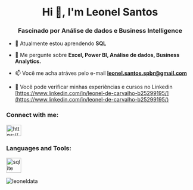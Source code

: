 <h1 align="center">Hi 👋, I'm Leonel Santos</h1>
<h3 align="center">Fascinado por Análise de dados e Business Intelligence</h3>

- 🌱 Atualmente estou aprendendo **SQL**

- 💬 Me pergunte sobre **Excel, Power BI, Análise de dados, Business Analytics.**

- 📫 Você me acha atráves pelo e-mail **leonel.santos.spbr@gmail.com**

- 📄 Você pode verificar minhas experiências e cursos no Linkedin [https://www.linkedin.com/in/leonel-de-carvalho-b25299195/](https://www.linkedin.com/in/leonel-de-carvalho-b25299195/)

<h3 align="left">Connect with me:</h3>
<p align="left">
<a href="https://linkedin.com/in/https://www.linkedin.com/in/leonel-de-carvalho-b25299195/" target="blank"><img align="center" src="https://raw.githubusercontent.com/rahuldkjain/github-profile-readme-generator/master/src/images/icons/Social/linked-in-alt.svg" alt="https://www.linkedin.com/in/leonel-de-carvalho-b25299195/" height="30" width="40" /></a>
</p>

<h3 align="left">Languages and Tools:</h3>
<p align="left"> <a href="https://www.sqlite.org/" target="_blank" rel="noreferrer"> <img src="https://www.vectorlogo.zone/logos/sqlite/sqlite-icon.svg" alt="sqlite" width="40" height="40"/> </a> </p>

<p><img align="center" src="https://github-readme-stats.vercel.app/api/top-langs?username=leoneldata&show_icons=true&locale=en&layout=compact" alt="leoneldata" /></p>
